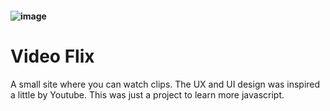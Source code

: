 #### ![image](https://user-images.githubusercontent.com/94756168/211889716-5cd71a99-816a-4699-a4be-4e0f1a359ae1.png)
# Video Flix

A small site where you can watch clips. The UX and UI design was inspired a little by Youtube. This was just a project to learn more javascript.
